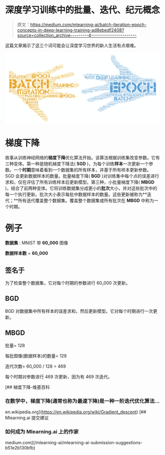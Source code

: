 # 深度学习训练中的批量、迭代、纪元概念

> 原文：<https://medium.com/mlearning-ai/batch-iteration-epoch-concepts-in-deep-learning-training-ad8ebedf2408?source=collection_archive---------4----------------------->

这篇文章揭示了这三个词可能会让深度学习世界的新人生活有点艰难。

![](img/75584fa37434b608af5a216b7fe7574b.png)

# 梯度下降

故事从训练神经网络的**梯度下降**优化算法开始。该算法根据训练集改变参数。它有三种变体。第一种是随机梯度下降法( **SGD** )，为每个训练**样本**一次更新一个参数。一个**时期**意味着看到一个数据集的所有样本，并基于所有样本更新参数。SGD 会更新数据样本的数量。批量梯度下降( **BGD** )对训练集中每个点的误差进行求和，仅在评估了所有训练样本后更新模型。第三种，小批量梯度下降( **MBGD** )，结合了前两种变体。它将训练数据集分成更小的**批次**大小，并对这些批次中的每一个执行更新。批次大小表示每批中数据样本的数量。这些更新被称为**迭代；**所有迭代覆盖整个数据集。覆盖整个数据集或所有批次在 **MBGD** 中称为一个时期。

# 例子

**数据集** : MNIST 带 **60_000** 图像

**数据样本数** = **60_000**

## 签名于

为了检查整个数据集，它对每个时期的参数进行 60_000 次更新。

## BGD

BGD 对数据集中所有样本的误差求和，然后更新模型。它对每个时期进行一次更新。

## MBGD

批量= 128

每批图像(数据样本)的数量= 128

迭代次数= 60_000 / 128 = 469

每个时期对参数进行 469 次更新，因为有 469 次迭代。

[](https://en.wikipedia.org/wiki/Gradient_descent) [## 梯度下降-维基百科

### 在数学中，梯度下降(通常也称为最速下降)是一种一阶迭代优化算法…

en.wikipedia.org](https://en.wikipedia.org/wiki/Gradient_descent) [](/mlearning-ai/mlearning-ai-submission-suggestions-b51e2b130bfb) [## Mlearning.ai 提交建议

### 如何成为 Mlearning.ai 上的作家

medium.com](/mlearning-ai/mlearning-ai-submission-suggestions-b51e2b130bfb)